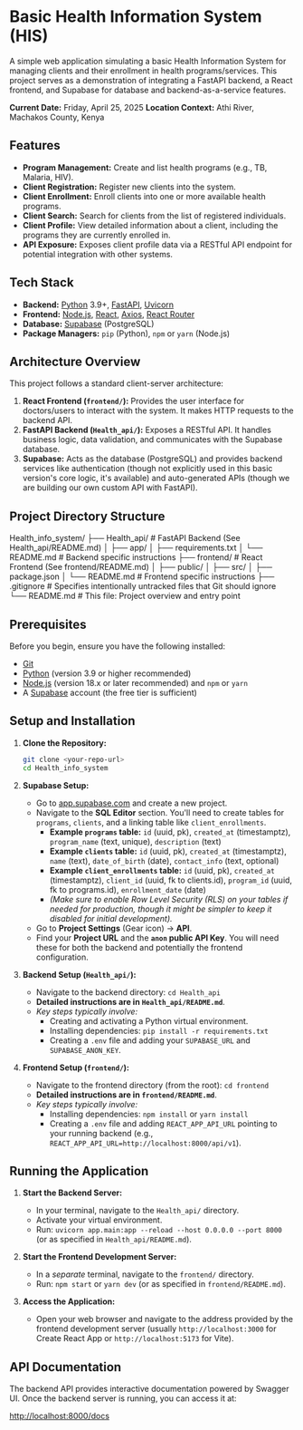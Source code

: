 # Basic Health Information System (HIS)

A simple web application simulating a basic Health Information System for managing clients and their enrollment in health programs/services. This project serves as a demonstration of integrating a FastAPI backend, a React frontend, and Supabase for database and backend-as-a-service features.

**Current Date:** Friday, April 25, 2025
**Location Context:** Athi River, Machakos County, Kenya

## Features

* **Program Management:** Create and list health programs (e.g., TB, Malaria, HIV).
* **Client Registration:** Register new clients into the system.
* **Client Enrollment:** Enroll clients into one or more available health programs.
* **Client Search:** Search for clients from the list of registered individuals.
* **Client Profile:** View detailed information about a client, including the programs they are currently enrolled in.
* **API Exposure:** Exposes client profile data via a RESTful API endpoint for potential integration with other systems.

## Tech Stack

* **Backend:** [Python](https://www.python.org/) 3.9+, [FastAPI](https://fastapi.tiangolo.com/), [Uvicorn](https://www.uvicorn.org/)
* **Frontend:** [Node.js](https://nodejs.org/), [React](https://reactjs.org/), [Axios](https://axios-http.com/), [React Router](https://reactrouter.com/)
* **Database:** [Supabase](https://supabase.com/) (PostgreSQL)
* **Package Managers:** `pip` (Python), `npm` or `yarn` (Node.js)

## Architecture Overview

This project follows a standard client-server architecture:

1.  **React Frontend (`frontend/`):** Provides the user interface for doctors/users to interact with the system. It makes HTTP requests to the backend API.
2.  **FastAPI Backend (`Health_api/`):** Exposes a RESTful API. It handles business logic, data validation, and communicates with the Supabase database.
3.  **Supabase:** Acts as the database (PostgreSQL) and provides backend services like authentication (though not explicitly used in this basic version's core logic, it's available) and auto-generated APIs (though we are building our own custom API with FastAPI).

## Project Directory Structure

Health_info_system/
├── Health_api/     # FastAPI Backend (See Health_api/README.md)
│   ├── app/
│   ├── requirements.txt
│   └── README.md   # Backend specific instructions
├── frontend/       # React Frontend (See frontend/README.md)
│   ├── public/
│   ├── src/
│   ├── package.json
│   └── README.md   # Frontend specific instructions
├── .gitignore      # Specifies intentionally untracked files that Git should ignore
└── README.md       # This file: Project overview and entry point


## Prerequisites

Before you begin, ensure you have the following installed:

* [Git](https://git-scm.com/)
* [Python](https://www.python.org/downloads/) (version 3.9 or higher recommended)
* [Node.js](https://nodejs.org/) (version 18.x or later recommended) and `npm` or `yarn`
* A [Supabase](https://supabase.com/) account (the free tier is sufficient)

## Setup and Installation

1.  **Clone the Repository:**
    ```bash
    git clone <your-repo-url>
    cd Health_info_system
    ```

2.  **Supabase Setup:**
    * Go to [app.supabase.com](https://app.supabase.com/) and create a new project.
    * Navigate to the **SQL Editor** section. You'll need to create tables for `programs`, `clients`, and a linking table like `client_enrollments`.
        * **Example `programs` table:** `id` (uuid, pk), `created_at` (timestamptz), `program_name` (text, unique), `description` (text)
        * **Example `clients` table:** `id` (uuid, pk), `created_at` (timestamptz), `name` (text), `date_of_birth` (date), `contact_info` (text, optional)
        * **Example `client_enrollments` table:** `id` (uuid, pk), `created_at` (timestamptz), `client_id` (uuid, fk to clients.id), `program_id` (uuid, fk to programs.id), `enrollment_date` (date)
        * *(Make sure to enable Row Level Security (RLS) on your tables if needed for production, though it might be simpler to keep it disabled for initial development).*
    * Go to **Project Settings** (Gear icon) -> **API**.
    * Find your **Project URL** and the **`anon` public API Key**. You will need these for both the backend and potentially the frontend configuration.

3.  **Backend Setup (`Health_api/`):**
    * Navigate to the backend directory: `cd Health_api`
    * **Detailed instructions are in `Health_api/README.md`**.
    * *Key steps typically involve:*
        * Creating and activating a Python virtual environment.
        * Installing dependencies: `pip install -r requirements.txt`
        * Creating a `.env` file and adding your `SUPABASE_URL` and `SUPABASE_ANON_KEY`.

4.  **Frontend Setup (`frontend/`):**
    * Navigate to the frontend directory (from the root): `cd frontend`
    * **Detailed instructions are in `frontend/README.md`**.
    * *Key steps typically involve:*
        * Installing dependencies: `npm install` or `yarn install`
        * Creating a `.env` file and adding `REACT_APP_API_URL` pointing to your running backend (e.g., `REACT_APP_API_URL=http://localhost:8000/api/v1`).

## Running the Application

1.  **Start the Backend Server:**
    * In your terminal, navigate to the `Health_api/` directory.
    * Activate your virtual environment.
    * Run: `uvicorn app.main:app --reload --host 0.0.0.0 --port 8000` (or as specified in `Health_api/README.md`).

2.  **Start the Frontend Development Server:**
    * In a *separate* terminal, navigate to the `frontend/` directory.
    * Run: `npm start` or `yarn dev` (or as specified in `frontend/README.md`).

3.  **Access the Application:**
    * Open your web browser and navigate to the address provided by the frontend development server (usually `http://localhost:3000` for Create React App or `http://localhost:5173` for Vite).

## API Documentation

The backend API provides interactive documentation powered by Swagger UI. Once the backend server is running, you can access it at:

[http://localhost:8000/docs](http://localhost:8000/docs)
